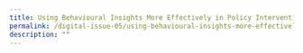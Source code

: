 ```yaml
---
title: Using Behavioural Insights More Effectively in Policy Interventions
permalink: /digital-issue-05/using-behavioural-insights-more-effectively-in-policy-interventions/
description: ""
---
```

